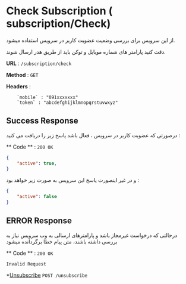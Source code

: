 
# Check Subscription ( subscription/Check)

از این سرویس برای بررسی وضعیت عضویت کاربر در سرویس استفاده میشود.

دقت کنید پارامتر های شماره موبایل و توکن باید از طریق هدر ارسال شوند.


**URL** : `/subscription/check`


**Method** : `GET`


**Headers** : 
        
        `mobile` : "091xxxxxxx"
        `token` : "abcdefghijklmnopqrstuvwxyz"


## Success Response

درصورتی که عضویت کاربر در سرویس ، فعال باشد پاسخ زیر را دریافت می کنید :

** Code ** : `200 OK`


```json
{
    "active": true,
}
```
و در غیر اینصورت پاسخ این سرویس به صورت زیر خواهد بود :


```json
{
    "active": false
}
```

## ERROR Response

درحالتی که درخواست غیرمجاز باشد و پارامترهای ارسالی به وب سرویس نیاز به بررسی داشته باشند، متن پیام خطا برگردانده میشود

** Code ** : `200 OK`

`Invalid Request`



*[Unsubscribe](unsub.md) `POST /unsubscribe`
